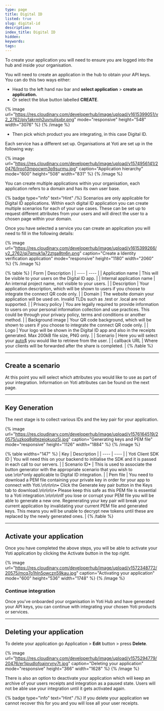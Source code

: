 ```yaml
---
type: page
title: Digital ID
listed: true
slug: digital-id
description: 
index_title: Digital ID
hidden: 
keywords: 
tags: 
---
```


To create your application you will need to ensure you are logged into the hub and inside your organisation.

You will need to create an application in the hub to obtain your API keys. You can do this two ways either:

- Head to the left hand nav bar and **select application** &gt; **create an application.**
- Or select the blue button labelled **CREATE**.

{% image url="https://res.cloudinary.com/developerhub/image/upload/v1615399051/v2_2762/piv1akrmh2uvnuljsxbr.png" mode="responsive" height="548" width="3076" %}
{% /image %}

- Then pick which product you are integrating, in this case Digital ID. 

Each service has a different set up. Organisations at Yoti are set up in the following way:

{% image url="https://res.cloudinary.com/developerhub/image/upload/v1574956141/20476/lroo13mpocwm3p9surmu.jpg" caption="Application hierarchy" mode="600" height="508" width="831" %}
{% /image %}

You can create multiple applications within your organisation, each application refers to a domain and has its own user base.

{% badge type="info" text="Hint" /%} Scenarios are only applicable for Digital ID applications.  Within each digital ID application you can create multiple scenarios for each of your use cases. These can be set up to request different attributes from your users and will direct the user to a chosen page within your domain.

Once you have selected a service you can create an application you will need to fill in the following details:

{% image url="https://res.cloudinary.com/developerhub/image/upload/v1615399266/v2_2762/qi7qmuk1a72ztga8tn6n.png" caption="Create a Identity verification application" mode="responsive" height="1180" width="2060" %}
{% /image %}

{% table %}
| Form | Description | 
| ---- | ---- | 
| Application name | This will be visible to your users on the Digital ID app. | 
| Internal application name | An internal project name, not visible to your users. | 
| Description | Your application description, which will be shown to users if you choose to integrate the connect QR code only. | 
| Domain | The website domain your application will be used on. Invalid TLDs such as .test or .local are not supported. | 
| Privacy policy | You are legally required to provide information to users on your personal information collection and use practices. This could be through your privacy policy, terms and conditions or another method. | 
| Background image | Your QR code background, which will be shown to users if you choose to integrate the connect QR code only. | 
| Logo | Your logo will be shown in the Digital ID app and also in the receipts generated. Max 200kB file size, PNG only. | 
| Scenario | Here you will select your [auto$](/digital-id-legacy/yoti-attributes) you would like to retrieve from the user. | 
| callback URL | Where your clients will be forwarded after the share is completed. | 
{% /table %}

---

## Create a scenario

At this point you will select which attributes you would like to use as part of your integration. Information on Yoti attributes can be found on the next page. 

---

## Key Generation

The next stage is to collect various IDs and the key pair for your application.

{% image url="https://res.cloudinary.com/developerhub/image/upload/v1576164519/20575/uzkoq8qltezeiokuoz5i.jpg" caption="Generating keys and PEM file" mode="responsive" height="1126" width="1884" %}
{% /image %}

{% table widths="147" %}
| Key | Description | 
| ---- | ---- | 
| Yoti Client SDK ID | You will need this on your backend to initialise the SDK and it is passed in each call to our servers. | 
| Scenario ID* | This is used to associate the button generator with the appropriate scenario that you wish to use.\n\n*only applicable to Digital ID integration. | 
| Pem file | You need to download a PEM file containing your private key in order for your app to connect with Yoti.\n\n\n\n• Click the Generate key pair button in the Keys tab to download.\n\n\n\n• Please keep this safe as this PEM file is essential to a Yoti integration.\n\n\n\nIf you lose or corrupt your PEM file you will be able to generate a new one. Regenerating your key pair will break your current application by invalidating your current PEM file and generated keys. This means you will be unable to decrypt new tokens until these are replaced by the newly generated ones. | 
{% /table %}

---

## Activate your application

Once you have completed the above steps, you will be able to activate your Yoti application by clicking the Activate button in the top right.

{% image url="https://res.cloudinary.com/developerhub/image/upload/v1572348772/20575/mcq7o1hln5owczn59kau.jpg" caption="Activating your application" mode="600" height="536" width="1748" %}
{% /image %}

### Continue integration

Once you've onboarded your organisation in Yoti Hub and have generated your API keys, you can continue with integrating your chosen Yoti products or services.

---

## Deleting your application

To delete your application go Application &gt; **Edit** button &gt; press **Delete**. 

{% image url="https://res.cloudinary.com/developerhub/image/upload/v1575294779/20476/er1ipudlofoajnrvny7t.jpg" caption="Deleting your application" mode="responsive" height="366" width="1628" %}
{% /image %}

There is also an option to deactivate your application which will keep an archive of your users receipts and integration as a paused state. Users will not be able use your integration until it gets activated again.

{% badge type="info" text="Hint" /%} If you delete your application we cannot recover this for you and you will lose all your user receipts.